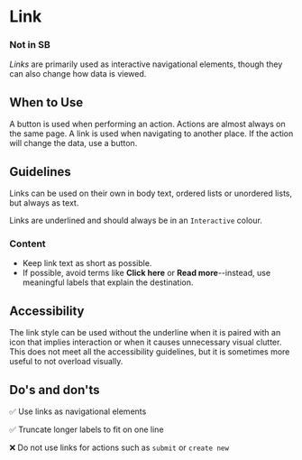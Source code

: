 # Link

### Not in SB

_Links_ are primarily used as interactive navigational elements, though they can also change how data is viewed.

## When to Use

A button is used when performing an action. Actions are almost always on the same page. A link is used when navigating to another place. If the action will change the data, use a button.

## Guidelines

Links can be used on their own in body text, ordered lists or unordered lists, but always as text.

Links are underlined and should always be in an `Interactive` colour.

### Content

- Keep link text as short as possible.
- If possible, avoid terms like **Click here** or **Read more**--instead, use meaningful labels that explain the destination.

## Accessibility

The link style can be used without the underline when it is paired with an icon that implies interaction or when it causes unnecessary visual clutter. This does not meet all the accessibility guidelines, but it is sometimes more useful to not overload visually.

## Do's and don'ts

✅  Use links as navigational elements

✅  Truncate longer labels to fit on one line

❌  Do not use links for actions such as ``submit`` or ``create new``